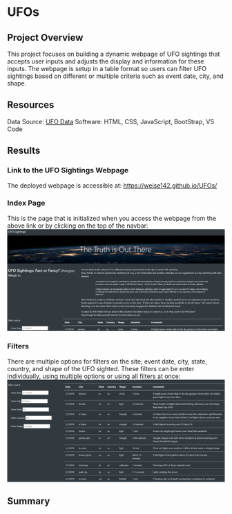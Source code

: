 # UFOs
## Project Overview
This project focuses on building a dynamic webpage of UFO sightings that accepts user inputs and adjusts the display and information for these inputs. The webpage is setup in a table format so users can filter UFO sightings based on different or multiple criteria such as event date, city, and shape.
## Resources
Data Source: [UFO Data](https://github.com/weise142/UFOs/blob/main/static/js/data.js)
Software: HTML, CSS, JavaScript, BootStrap, VS Code
## Results
### Link to the UFO Sightings Webpage
The deployed webpage is accessible at: https://weise142.github.io/UFOs/
### Index Page
This is the page that is initialized when you access the webpage from the above link or by clicking on the top of the navbar:
![This is an image](https://github.com/weise142/UFOs/blob/main/Top%20of%20site.PNG)
### Filters
There are multiple options for filters on the site; event date, city, state, country, and shape of the UFO sighted. These filters can be enter individually, using multiple options or using all filters at once:
![This is an image](https://github.com/weise142/UFOs/blob/main/filters%20and%20some%20results.PNG)
## Summary
